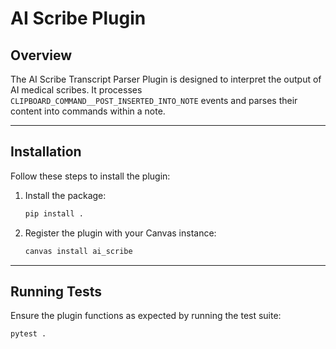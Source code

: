 # AI Scribe Plugin

## Overview

The AI Scribe Transcript Parser Plugin is designed to interpret the output of AI medical scribes. 
It processes `CLIPBOARD_COMMAND__POST_INSERTED_INTO_NOTE` events and parses their content into commands within a note.

---

## Installation

Follow these steps to install the plugin:

1. Install the package:
   ```bash
   pip install .
   ```

2. Register the plugin with your Canvas instance:
   ```bash
   canvas install ai_scribe
   ```

---

## Running Tests

Ensure the plugin functions as expected by running the test suite:

```bash
pytest .
```
